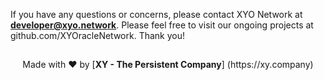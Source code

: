 If you have any questions or concerns, please contact XYO Network at **developer@xyo.network**. Please feel free to visit our ongoing projects at github.com/XYOracleNetwork. Thank you!
##


<p align="center">Made with  ❤️  by [<b>XY - The Persistent Company</b>] (https://xy.company)</p>
